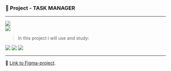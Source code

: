 ### :pencil: Project - TASK MANAGER

---

![](https://shields.io/badge/0.6-grey?&style=plastic&label=version:&labelColor=blue)<br />
![](https://shields.io/badge/16%20Apr%202023-grey?&style=plastic&label=last%20update:&labelColor=blue)

> In this project i will use and study:

![](https://shields.io/badge/HTML-222?logo=html5&logoWidth=20&style=for-the-badge)
![](https://shields.io/badge/CSS3-222?logo=css3&logoWidth=20&logoColor=blue&style=for-the-badge)
![](https://shields.io/badge/JavaScript-222?logo=javascript&logoWidth=20&style=for-the-badge)

---

:link: [Link to Figma-project](<https://www.figma.com/file/cjzVAuoW7lVZ8Xxd5I594g/DATAMOLA-JS-FROM-ZERO-TO-HERO-2023-(Community)?t=inwtitdvNEXf3xJR-6>).

